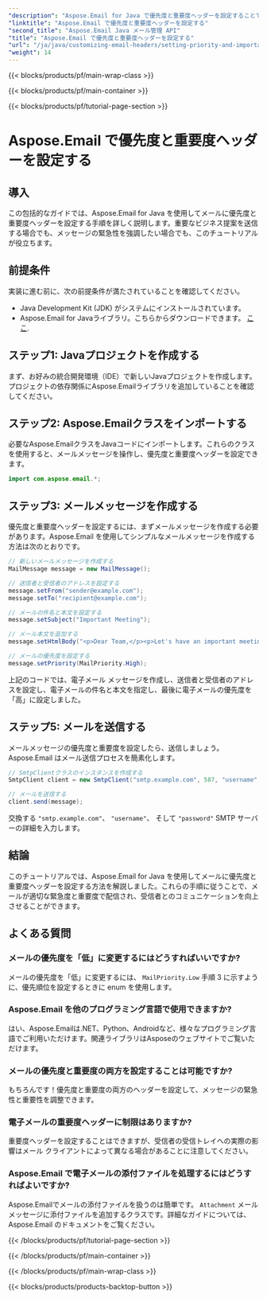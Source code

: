```yaml
---
"description": "Aspose.Email for Java で優先度と重要度ヘッダーを設定することで、メールの効果を高めることができます。このステップバイステップガイドでその方法を学びましょう。"
"linktitle": "Aspose.Email で優先度と重要度ヘッダーを設定する"
"second_title": "Aspose.Email Java メール管理 API"
"title": "Aspose.Email で優先度と重要度ヘッダーを設定する"
"url": "/ja/java/customizing-email-headers/setting-priority-and-importance-headers/"
"weight": 14
---
```


{{< blocks/products/pf/main-wrap-class >}}

{{< blocks/products/pf/main-container >}}

{{< blocks/products/pf/tutorial-page-section >}}

# Aspose.Email で優先度と重要度ヘッダーを設定する


## 導入

この包括的なガイドでは、Aspose.Email for Java を使用してメールに優先度と重要度ヘッダーを設定する手順を詳しく説明します。重要なビジネス提案を送信する場合でも、メッセージの緊急性を強調したい場合でも、このチュートリアルが役立ちます。

## 前提条件

実装に進む前に、次の前提条件が満たされていることを確認してください。

- Java Development Kit (JDK) がシステムにインストールされています。
- Aspose.Email for Javaライブラリ。こちらからダウンロードできます。 [ここ](https://releases。aspose.com/email/java/).

## ステップ1: Javaプロジェクトを作成する

まず、お好みの統合開発環境（IDE）で新しいJavaプロジェクトを作成します。プロジェクトの依存関係にAspose.Emailライブラリを追加していることを確認してください。

## ステップ2: Aspose.Emailクラスをインポートする

必要なAspose.EmailクラスをJavaコードにインポートします。これらのクラスを使用すると、メールメッセージを操作し、優先度と重要度ヘッダーを設定できます。

```java
import com.aspose.email.*;
```

## ステップ3: メールメッセージを作成する

優先度と重要度ヘッダーを設定するには、まずメールメッセージを作成する必要があります。Aspose.Email を使用してシンプルなメールメッセージを作成する方法は次のとおりです。

```java
// 新しいメールメッセージを作成する
MailMessage message = new MailMessage();

// 送信者と受信者のアドレスを設定する
message.setFrom("sender@example.com");
message.setTo("recipient@example.com");

// メールの件名と本文を設定する
message.setSubject("Important Meeting");

// メール本文を追加する
message.setHtmlBody("<p>Dear Team,</p><p>Let's have an important meeting tomorrow at 10 AM.</p>");

// メールの優先度を設定する
message.setPriority(MailPriority.High);
```

上記のコードでは、電子メール メッセージを作成し、送信者と受信者のアドレスを設定し、電子メールの件名と本文を指定し、最後に電子メールの優先度を「高」に設定しました。

## ステップ5: メールを送信する

メールメッセージの優先度と重要度を設定したら、送信しましょう。Aspose.Email はメール送信プロセスを簡素化します。

```java
// SmtpClientクラスのインスタンスを作成する
SmtpClient client = new SmtpClient("smtp.example.com", 587, "username", "password");

// メールを送信する
client.send(message);
```

交換する `"smtp.example.com"`、 `"username"`、 そして `"password"` SMTP サーバーの詳細を入力します。

## 結論

このチュートリアルでは、Aspose.Email for Java を使用してメールに優先度と重要度ヘッダーを設定する方法を解説しました。これらの手順に従うことで、メールが適切な緊急度と重要度で配信され、受信者とのコミュニケーションを向上させることができます。

## よくある質問

### メールの優先度を「低」に変更するにはどうすればいいですか?

メールの優先度を「低」に変更するには、 `MailPriority.Low` 手順 3 に示すように、優先順位を設定するときに enum を使用します。

### Aspose.Email を他のプログラミング言語で使用できますか?

はい、Aspose.Emailは.NET、Python、Androidなど、様々なプログラミング言語でご利用いただけます。関連ライブラリはAsposeのウェブサイトでご覧いただけます。

### メールの優先度と重要度の両方を設定することは可能ですか?

もちろんです！優先度と重要度の両方のヘッダーを設定して、メッセージの緊急性と重要性を調整できます。

### 電子メールの重要度ヘッダーに制限はありますか?

重要度ヘッダーを設定することはできますが、受信者の受信トレイへの実際の影響はメール クライアントによって異なる場合があることに注意してください。

### Aspose.Email で電子メールの添付ファイルを処理するにはどうすればよいですか?

Aspose.Emailでメールの添付ファイルを扱うのは簡単です。 `Attachment` メールメッセージに添付ファイルを追加するクラスです。詳細なガイドについては、Aspose.Email のドキュメントをご覧ください。

{{< /blocks/products/pf/tutorial-page-section >}}

{{< /blocks/products/pf/main-container >}}

{{< /blocks/products/pf/main-wrap-class >}}

{{< blocks/products/products-backtop-button >}}